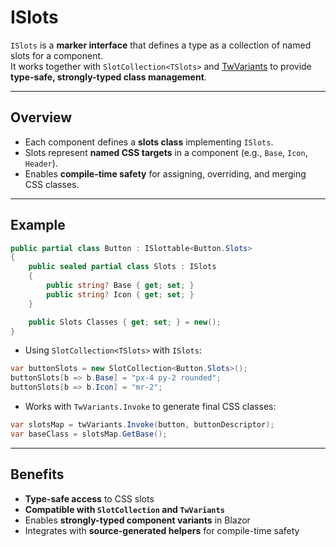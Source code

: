 # ISlots

`ISlots` is a **marker interface** that defines a type as a collection of named slots for a component.  
It works together with `SlotCollection<TSlots>` and [TwVariants](docs/api-reference/tw-variants) to provide **type-safe, strongly-typed class management**.

---

## Overview

- Each component defines a **slots class** implementing `ISlots`.  
- Slots represent **named CSS targets** in a component (e.g., `Base`, `Icon`, `Header`).  
- Enables **compile-time safety** for assigning, overriding, and merging CSS classes.

---

## Example

```csharp
public partial class Button : ISlottable<Button.Slots>
{
    public sealed partial class Slots : ISlots
    {
        public string? Base { get; set; }
        public string? Icon { get; set; }
    }

    public Slots Classes { get; set; } = new();
}
````

* Using `SlotCollection<TSlots>` with `ISlots`:

```csharp
var buttonSlots = new SlotCollection<Button.Slots>();
buttonSlots[b => b.Base] = "px-4 py-2 rounded";
buttonSlots[b => b.Icon] = "mr-2";
```

* Works with `TwVariants.Invoke` to generate final CSS classes:

```csharp
var slotsMap = twVariants.Invoke(button, buttonDescriptor);
var baseClass = slotsMap.GetBase();
```

---

## Benefits

* **Type-safe access** to CSS slots
* **Compatible with `SlotCollection` and `TwVariants`**
* Enables **strongly-typed component variants** in Blazor
* Integrates with **source-generated helpers** for compile-time safety